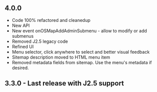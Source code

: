 ## 4.0.0

* Code 100% refactored and cleanedup
* New API
* New event onOSMapAddAdminSubmenu - allow to modify or add submenus
* Removed J2.5 legacy code
* Refined UI
* Menu selector, click anywhere to select and better visual feedback
* Sitemap description moved to HTML menu item
* Removed metadata fields from sitemap. Use the menu's metadata if desired.


## 3.3.0 - Last release with J2.5 support
